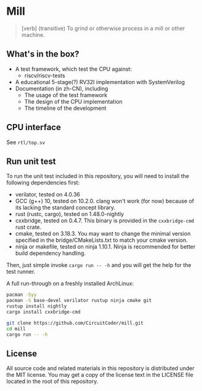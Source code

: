 Mill
=======================

> \[verb\] (transitive) To grind or otherwise process in a mill or other machine.

## What's in the box?
- A test framework, which test the CPU against:
  - riscv/riscv-tests
- A educational 5-stage(?) RV32I implementation with SystemVerilog
- Documentation (in zh-CN), including
  - The usage of the test framework
  - The design of the CPU implementation
  - The timeline of the development

## CPU interface

See `rtl/top.sv`

## Run unit test

To run the unit test included in this repository, you will need to install the following dependencies first:

- verilator, tested on 4.0.36
- GCC (g++) 10, tested on 10.2.0. clang won't work (for now) because of its lacking the standard concept library.
- rust (rustc, cargo), tested on 1.48.0-nightly
- cxxbridge, tested on 0.4.7. This binary is provided in the `cxxbridge-cmd` rust crate.
- cmake, tested on 3.18.3. You may want to change the minimal version specified in the bridge/CMakeLists.txt to match your cmake version.
- ninja or makefile, tested on ninja 1.10.1. Ninja is recommended for better build dependency handling.

Then, just simple invoke `cargo run -- -h` and you will get the help for the test runner.

A full run-through on a freshly installed ArchLinux:

```bash
pacman -Syy
pacman -S base-devel verilator rustup ninja cmake git
rustup install nightly
cargo install cxxbridge-cmd

git clone https://github.com/CircuitCoder/mill.git
cd mill
cargo run -- -h
```

## License
All source code and related materials in this repository is distributed under the MIT license. You may get a copy of the license text in the LICENSE file located in the root of this repository.
